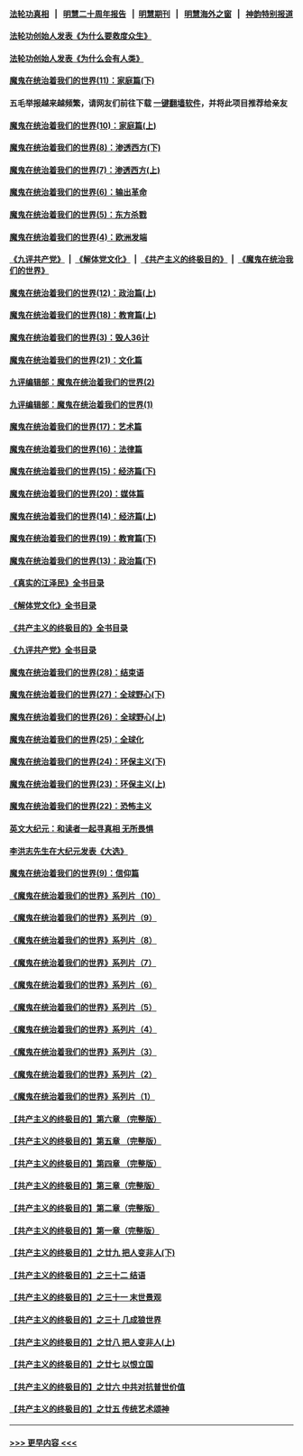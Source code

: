 #### [法轮功真相](https://github.com/gfw-breaker/truth/blob/master/README.md?t=0) &nbsp;&nbsp;|&nbsp;&nbsp; [明慧二十周年报告](https://github.com/gfw-breaker/mh-reports/blob/master/README.md?t=0) &nbsp;&nbsp;|&nbsp;&nbsp;[明慧期刊](https://github.com/gfw-breaker/mh-qikan) &nbsp;&nbsp;|&nbsp;&nbsp; [明慧海外之窗](https://github.com/gfw-breaker/mh-news/blob/master/README.md?t=0) &nbsp;&nbsp;|&nbsp;&nbsp; [神韵特别报道](https://github.com/gfw-breaker/mh-news/blob/master/shenyun.md?t=0)
#### [法轮功创始人发表《为什么要救度众生》](../pages/nsc422/n13975246.md?t=06051543) 
#### [法轮功创始人发表《为什么会有人类》](../pages/nsc422/n13912117.md?t=06051543) 
#### [魔鬼在统治着我们的世界(11)：家庭篇(下)](../pages/nsc422/n10440961.md?t=06051543) 
#### 五毛举报越来越频繁，请网友们前往下载 [一键翻墙软件](https://github.com/gfw-breaker/ssr-accounts)，并将此项目推荐给亲友
#### [魔鬼在统治着我们的世界(10)：家庭篇(上)](../pages/nsc422/n10435448.md?t=06051543) 
#### [魔鬼在统治着我们的世界(8)：渗透西方(下)](../pages/nsc422/n10429603.md?t=06051543) 
#### [魔鬼在统治着我们的世界(7)：渗透西方(上)](../pages/nsc422/n10426013.md?t=06051543) 
#### [魔鬼在统治着我们的世界(6)：输出革命](../pages/nsc422/n10421536.md?t=06051543) 
#### [魔鬼在统治着我们的世界(5)：东方杀戮](../pages/nsc422/n10417707.md?t=06051543) 
#### [魔鬼在统治着我们的世界(4)：欧洲发端](../pages/nsc422/n10414890.md?t=06051543) 
#### [《九评共产党》](https://github.com/begood0513/9ping.md/blob/master/README.md) &nbsp;|&nbsp; [《解体党文化》](../../../../jtdwh.md/blob/master/README.md)  &nbsp;|&nbsp; [《共产主义的终极目的》](../../../../gczydzjmd.md/blob/master/README.md) &nbsp;|&nbsp; [《魔鬼在统治我们的世界》](../../../../mgztzwmdsj.md/blob/master/README.md) 
#### [魔鬼在统治着我们的世界(12)：政治篇(上)](../pages/nsc422/n10444576.md?t=06051543) 
#### [魔鬼在统治着我们的世界(18)：教育篇(上)](../pages/nsc422/n10526970.md?t=06051543) 
#### [魔鬼在统治着我们的世界(3)：毁人36计](../pages/nsc422/n10411583.md?t=06051543) 
#### [魔鬼在统治着我们的世界(21)：文化篇](../pages/nsc422/n10597706.md?t=06051543) 
#### [九评编辑部：魔鬼在统治着我们的世界(2)](../pages/nsc422/n10410036.md?t=06051543) 
#### [九评编辑部：魔鬼在统治着我们的世界(1)](../pages/nsc422/n10406825.md?t=06051543) 
#### [魔鬼在统治着我们的世界(17)：艺术篇](../pages/nsc422/n10499093.md?t=06051543) 
#### [魔鬼在统治着我们的世界(16)：法律篇](../pages/nsc422/n10485969.md?t=06051543) 
#### [魔鬼在统治着我们的世界(15)：经济篇(下)](../pages/nsc422/n10469975.md?t=06051543) 
#### [魔鬼在统治着我们的世界(20)：媒体篇](../pages/nsc422/n10586579.md?t=06051543) 
#### [魔鬼在统治着我们的世界(14)：经济篇(上)](../pages/nsc422/n10457370.md?t=06051543) 
#### [魔鬼在统治着我们的世界(19)：教育篇(下)](../pages/nsc422/n10564808.md?t=06051543) 
#### [魔鬼在统治着我们的世界(13)：政治篇(下)](../pages/nsc422/n10448270.md?t=06051543) 
#### [《真实的江泽民》全书目录](../pages/nsc422/n13721399.md?t=06051543) 
#### [《解体党文化》全书目录](../pages/nsc422/n13721157.md?t=06051543) 
#### [《共产主义的终极目的》全书目录](../pages/nsc422/n13721048.md?t=06051543) 
#### [《九评共产党》全书目录](../pages/nsc422/n13708085.md?t=06051543) 
#### [魔鬼在统治着我们的世界(28)：结束语](../pages/nsc422/n10936246.md?t=06051543) 
#### [魔鬼在统治着我们的世界(27)：全球野心(下)](../pages/nsc422/n10928319.md?t=06051543) 
#### [魔鬼在统治着我们的世界(26)：全球野心(上)](../pages/nsc422/n10900318.md?t=06051543) 
#### [魔鬼在统治着我们的世界(25)：全球化](../pages/nsc422/n10788205.md?t=06051543) 
#### [魔鬼在统治着我们的世界(24)：环保主义(下)](../pages/nsc422/n10695307.md?t=06051543) 
#### [魔鬼在统治着我们的世界(23)：环保主义(上)](../pages/nsc422/n10688613.md?t=06051543) 
#### [魔鬼在统治着我们的世界(22)：恐怖主义](../pages/nsc422/n10614727.md?t=06051543) 
#### [英文大纪元：和读者一起寻真相 无所畏惧](../pages/nsc422/n12542027.md?t=06051543) 
#### [李洪志先生在大纪元发表《大选》](../pages/nsc422/n12534746.md?t=06051543) 
#### [魔鬼在统治着我们的世界(9)：信仰篇](../pages/nsc422/n10432159.md?t=06051543) 
#### [《魔鬼在统治着我们的世界》系列片（10）](../pages/nsc422/n12292670.md?t=06051543) 
#### [《魔鬼在统治着我们的世界》系列片（9）](../pages/nsc422/n12290859.md?t=06051543) 
#### [《魔鬼在统治着我们的世界》系列片（8）](../pages/nsc422/n12287445.md?t=06051543) 
#### [《魔鬼在统治着我们的世界》系列片（7）](../pages/nsc422/n12283425.md?t=06051543) 
#### [《魔鬼在统治着我们的世界》系列片（6）](../pages/nsc422/n12282314.md?t=06051543) 
#### [《魔鬼在统治着我们的世界》系列片（5）](../pages/nsc422/n12281419.md?t=06051543) 
#### [《魔鬼在统治着我们的世界》系列片（4）](../pages/nsc422/n12274024.md?t=06051543) 
#### [《魔鬼在统治着我们的世界》系列片（3）](../pages/nsc422/n12271322.md?t=06051543) 
#### [《魔鬼在统治着我们的世界》系列片（2）](../pages/nsc422/n12269049.md?t=06051543) 
#### [《魔鬼在统治着我们的世界》系列片（1）](../pages/nsc422/n12267575.md?t=06051543) 
#### [【共产主义的终极目的】第六章 （完整版）](../pages/nsc422/n11428913.md?t=06051543) 
#### [【共产主义的终极目的】第五章 （完整版）](../pages/nsc422/n11428912.md?t=06051543) 
#### [【共产主义的终极目的】第四章 （完整版）](../pages/nsc422/n11428907.md?t=06051543) 
#### [【共产主义的终极目的】第三章（完整版）](../pages/nsc422/n11428848.md?t=06051543) 
#### [【共产主义的终极目的】第二章（完整版）](../pages/nsc422/n11428831.md?t=06051543) 
#### [【共产主义的终极目的】第一章（完整版）](../pages/nsc422/n11417651.md?t=06051543) 
#### [【共产主义的终极目的】之廿九 把人变非人(下)](../pages/nsc422/n11344140.md?t=06051543) 
#### [【共产主义的终极目的】之三十二 结语](../pages/nsc422/n11360535.md?t=06051543) 
#### [【共产主义的终极目的】之三十一 末世景观](../pages/nsc422/n11351129.md?t=06051543) 
#### [【共产主义的终极目的】之三十 几成狼世界](../pages/nsc422/n11348280.md?t=06051543) 
#### [【共产主义的终极目的】之廿八 把人变非人(上)](../pages/nsc422/n11340492.md?t=06051543) 
#### [【共产主义的终极目的】之廿七 以恨立国](../pages/nsc422/n11336944.md?t=06051543) 
#### [【共产主义的终极目的】之廿六 中共对抗普世价值](../pages/nsc422/n11324785.md?t=06051543) 
#### [【共产主义的终极目的】之廿五 传统艺术颂神](../pages/nsc422/n11296396.md?t=06051543) 

----
#### [ >>> 更早内容 <<< ](../indexes/nsc422-earlier.md)

